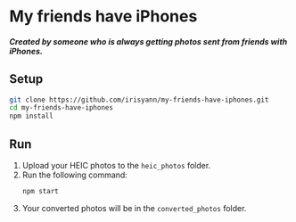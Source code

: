 # My friends have iPhones

##### Created by someone who is always getting photos sent from friends with iPhones.

## Setup
```bash
git clone https://github.com/irisyann/my-friends-have-iphones.git
cd my-friends-have-iphones
npm install
```

## Run
1. Upload your HEIC photos to the `heic_photos` folder.
2. Run the following command:
    ```bash
    npm start
    ```
3. Your converted photos will be in the `converted_photos` folder.
